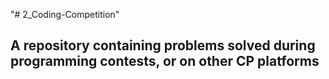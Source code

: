 "# 2_Coding-Competition" 
## A repository containing problems solved during programming contests, or on other CP platforms